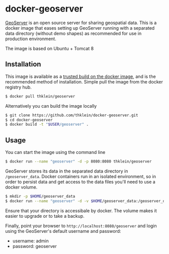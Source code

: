 # docker-geoserver

[GeoServer](http://geoserver.org) is an open source server for sharing geospatial data.
This is a docker image that eases setting up GeoServer running with a separated data directory (without demo shapes) as recommended for use in production environment.

The image is based on Ubuntu + Tomcat 8 

## Installation

This image is available as a [trusted build on the docker image](https://registry.hub.docker.com/u/thklein/geoserver/), and is the recommended method of installation.
Simple pull the image from the docker registry hub.

```bash
$ docker pull thklein/geoserver
```

Alternatively you can build the image locally

```bash
$ git clone https://github.com/thklein/docker-geoserver.git
$ cd docker-geoserver
$ docker build -t "$USER/geoserver" .
```

## Usage

You can start the image using the command line 

```bash
$ docker run --name "geoserver" -d -p 8080:8080 thklein/geoserver
```

GeoServer stores its data in the separated data directory in `/geoserver_data`.
Docker containers run in an isolated environment, so in order to persist data and get access to the data files you'll need to use a docker volume.

```bash
$ mkdir -p $HOME/geoserver_data
$ docker run --name "geoserver" -d -v $HOME/geoserver_data:/geoserver_data -p 8080:8080 thklein/geoserver
```
Ensure that your directory is accessibale by docker. The volume makes it easier to upgrade or to take a backup.

Finally, point your browser to `http://localhost:8080/geoserver` and login using the GeoServer's default username and password:

* username: admin
* password: geoserver

